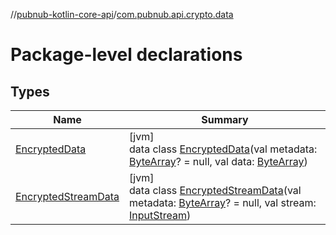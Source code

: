 //[pubnub-kotlin-core-api](../../index.md)/[com.pubnub.api.crypto.data](index.md)

# Package-level declarations

## Types

| Name | Summary |
|---|---|
| [EncryptedData](-encrypted-data/index.md) | [jvm]<br>data class [EncryptedData](-encrypted-data/index.md)(val metadata: [ByteArray](https://kotlinlang.org/api/core/kotlin-stdlib/kotlin/-byte-array/index.html)? = null, val data: [ByteArray](https://kotlinlang.org/api/core/kotlin-stdlib/kotlin/-byte-array/index.html)) |
| [EncryptedStreamData](-encrypted-stream-data/index.md) | [jvm]<br>data class [EncryptedStreamData](-encrypted-stream-data/index.md)(val metadata: [ByteArray](https://kotlinlang.org/api/core/kotlin-stdlib/kotlin/-byte-array/index.html)? = null, val stream: [InputStream](https://docs.oracle.com/javase/8/docs/api/java/io/InputStream.html)) |
